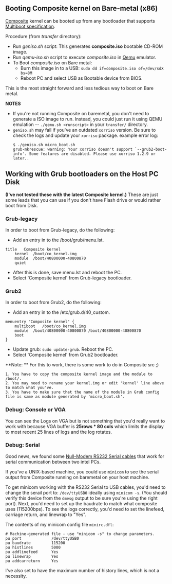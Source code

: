 ## Booting Composite kernel on Bare-metal (x86)

[Composite](http://http://composite.seas.gwu.edu/) kernel can be booted up from any bootloader that supports [Multiboot specification](https://www.gnu.org/software/grub/manual/multiboot/multiboot.html).

Procedure (from *transfer* directory):
* Run *geniso.sh* script: This generates **composite.iso** bootable CD-ROM image.
* Run *qemu-iso.sh* script to execute *composite.iso* in [Qemu](http://wiki.qemu.org/Main_Page) emulator.
* To Boot *composite.iso* on Bare metal:
	* Burn this image in to a USB: `sudo dd if=composite.iso of=/dev/sdX bs=8M`
	* Reboot PC and select USB as Bootable device from BIOS.

This is the most straight forward and less tedious way to boot on Bare metal.

**NOTES**
* If you're not running Composite on baremetal, you don't need to generate a ISO image to run.
  Instead, you could just run it using QEMU emulation -- `./qemu.sh <runscript>` in your `transfer/` directory.
* `geniso.sh` may fail if you've an outdated `xorriso` version. Be sure to check the logs and update your `xorriso` package. example error log:
   ```
   $ ./geniso.sh micro_boot.sh 
   grub-mkrescue: warning: Your xorriso doesn't support `--grub2-boot-info'. Some features are disabled. Please use xorriso 1.2.9 or later..
   ```

## Working with Grub bootloaders on the Host PC Disk
**(I've not tested these with the latest Composite kernel.)**
These are just some leads that you can use if you don't have Flash drive or would rather boot from Disk.

### Grub-legacy

In order to boot from Grub-legacy, do the following:

* Add an entry in to the /boot/grub/menu.lst.

```
title 	Composite kernel
	kernel	/boot/co_kernel.img
    module	/boot/40800000-40800870
    quiet
```
* After this is done, save menu.lst and reboot the PC.
* Select 'Composite kernel' from Grub-legacy bootloader.

### Grub2

In order to boot from Grub2, do the following:

* Add an entry in to the /etc/grub.d/40_custom.

```
menuentry "Composite kernel" {
	multiboot	/boot/co_kernel.img
    module	/boot/40800000-40800870 /boot/40800000-40800870
    boot
}
```
* Update grub: `sudo update-grub`. Reboot the PC.
* Select 'Composite kernel' from Grub2 bootloader.

**Note: ** For this to work, there is some work to do in Composite src ;)

	1. You have to copy the composite kernel image and the module to /boot/.
	2. You may need to rename your kernel.img or edit 'kernel' line above to match what you've.
	3. You have to make sure that the name of the module in Grub config file is same as module generated by 'micro_boot.sh'.


### Debug: Console or VGA

You can see the Logs on VGA but is not something that you'd really want to work with because VGA buffer is **25rows * 80 cols** which limits the display to most recent 25 lines of logs and the log rotates.

### Debug: Serial

Good news, we found some [Null-Modem RS232 Serial cables](https://www.amazon.com/StarTech-com-USB-Serial-Adapter-Modem/dp/B008634VJY/ref=pd_cp_147_2?_encoding=UTF8&pd_rd_i=B008634VJY&pd_rd_r=HKWQ429M9PDSE567JMVT&pd_rd_w=xvaFb&pd_rd_wg=QJsOn&psc=1&refRID=HKWQ429M9PDSE567JMVT) that work for serial communication between two intel PCs.

If you've a UNIX-based machine, you could use `minicom` to see the serial output from Composite running on baremetal on your host machine.

To get minicom working with the RS232 Serial to USB cables, you'd need to change the serail port to: `/dev/ttyUSB0` ideally using `minicom -s`. (You should verify this device from the `dmesg` output to be sure you're using the right port).
Next, you'd need to set up the baudrate to match what composite uses (115200bps).
To see the logs correctly, you'd need to set the linefeed, carriage return, and linewrap to "Yes".

The contents of my minicom config file `minirc.dfl`:
```
# Machine-generated file - use "minicom -s" to change parameters.
pu port             /dev/ttyUSB0
pu baudrate         115200
pu histlines        5000
pu addlinefeed      Yes
pu linewrap         Yes
pu addcarreturn     Yes

```
I've also set to have the maximum number of history lines, which is not a necessity.
